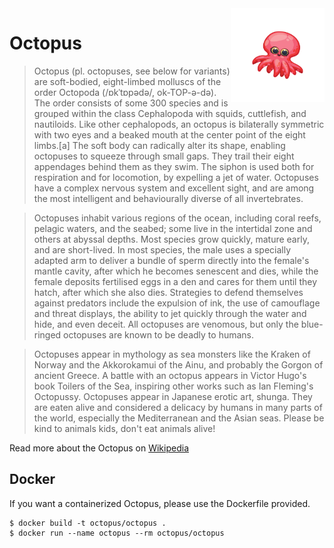 <img align="right" width="150" height="150" src="octopus.svg">

# Octopus
> Octopus (pl. octopuses, see below for variants) are soft-bodied, eight-limbed molluscs of the order Octopoda (/ɒkˈtɒpədə/, ok-TOP-ə-də). The order consists of some 300 species and is grouped within the class Cephalopoda with squids, cuttlefish, and nautiloids. Like other cephalopods, an octopus is bilaterally symmetric with two eyes and a beaked mouth at the center point of the eight limbs.[a] The soft body can radically alter its shape, enabling octopuses to squeeze through small gaps. They trail their eight appendages behind them as they swim. The siphon is used both for respiration and for locomotion, by expelling a jet of water. Octopuses have a complex nervous system and excellent sight, and are among the most intelligent and behaviourally diverse of all invertebrates.

> Octopuses inhabit various regions of the ocean, including coral reefs, pelagic waters, and the seabed; some live in the intertidal zone and others at abyssal depths. Most species grow quickly, mature early, and are short-lived. In most species, the male uses a specially adapted arm to deliver a bundle of sperm directly into the female's mantle cavity, after which he becomes senescent and dies, while the female deposits fertilised eggs in a den and cares for them until they hatch, after which she also dies. Strategies to defend themselves against predators include the expulsion of ink, the use of camouflage and threat displays, the ability to jet quickly through the water and hide, and even deceit. All octopuses are venomous, but only the blue-ringed octopuses are known to be deadly to humans.

> Octopuses appear in mythology as sea monsters like the Kraken of Norway and the Akkorokamui of the Ainu, and probably the Gorgon of ancient Greece. A battle with an octopus appears in Victor Hugo's book Toilers of the Sea, inspiring other works such as Ian Fleming's Octopussy. Octopuses appear in Japanese erotic art, shunga. They are eaten alive and considered a delicacy by humans in many parts of the world, especially the Mediterranean and the Asian seas. Please be kind to animals kids, don't eat animals alive!

Read more about the Octopus on [Wikipedia](https://en.wikipedia.org/wiki/Octopus)

## Docker
If you want a containerized Octopus, please use the Dockerfile provided.

```
$ docker build -t octopus/octopus .
$ docker run --name octopus --rm octopus/octopus
```
